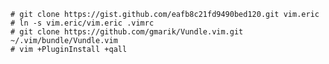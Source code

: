 <!-- TITLE: Vim -->
<!-- SUBTITLE: A quick summary of Vim -->

```
# git clone https://gist.github.com/eafb8c21fd9490bed120.git vim.eric
# ln -s vim.eric/vim.eric .vimrc
# git clone https://github.com/gmarik/Vundle.vim.git ~/.vim/bundle/Vundle.vim
# vim +PluginInstall +qall
```
